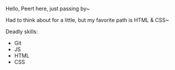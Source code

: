 Hello,
Peert here, just passing by~

Had to think about for a little, but my favorite path is HTML & CSS~

Deadly skills:
* Git
* JS
* HTML
* CSS
